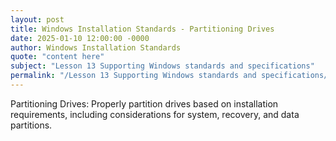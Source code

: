 ```yaml
---
layout: post
title: Windows Installation Standards - Partitioning Drives
date: 2025-01-10 12:00:00 -0000
author: Windows Installation Standards
quote: "content here"
subject: "Lesson 13 Supporting Windows standards and specifications"
permalink: "/Lesson 13 Supporting Windows standards and specifications/Windows Installation Standards/Windows Installation Standards - Partitioning Drives"
---
```


Partitioning Drives: Properly partition drives based on installation requirements, including considerations for system, recovery, and data partitions.
